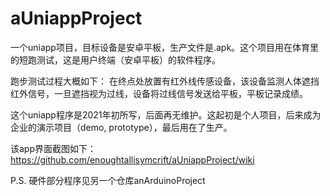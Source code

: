 # aUniappProject

一个uniapp项目，目标设备是安卓平板，生产文件是.apk。这个项目用在体育里的短跑测试，这是用户终端（安卓平板）的软件程序。

跑步测试过程大概如下：
在终点处放置有红外线传感设备，该设备监测人体遮挡红外信号，一旦遮挡视为过线，设备将过线信号发送给平板，平板记录成绩。

这个uniapp程序是2021年初所写，后面再无维护。这起初是个人项目，后来成为企业的演示项目（demo, prototype），最后用在了生产。

该app界面截图如下：
https://github.com/enoughtallisymcrift/aUniappProject/wiki



P.S. 硬件部分程序见另一个仓库anArduinoProject
